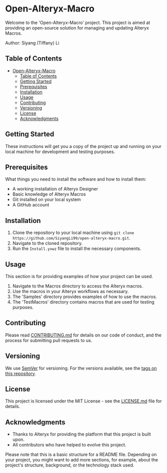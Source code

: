 
# Open-Alteryx-Macro

Welcome to the 'Open-Alteryx-Macro' project. This project is aimed at providing an open-source solution for managing and updating Alteryx Macros.

Author: Siyang (Tiffany) Li

## Table of Contents

- [Open-Alteryx-Macro](#open-alteryx-macro)
	- [Table of Contents](#table-of-contents)
	- [Getting Started](#getting-started)
	- [Prerequisites](#prerequisites)
	- [Installation](#installation)
	- [Usage](#usage)
	- [Contributing](#contributing)
	- [Versioning](#versioning)
	- [License](#license)
	- [Acknowledgments](#acknowledgments)

## Getting Started

These instructions will get you a copy of the project up and running on your local machine for development and testing purposes. 

## Prerequisites

What things you need to install the software and how to install them:

- A working installation of Alteryx Designer
- Basic knowledge of Alteryx Macros
- Git installed on your local system
- A GitHub account

## Installation

1. Clone the repository to your local machine using `git clone https://github.com/SiyangLi99/open-alteryx-macro.git`.
2. Navigate to the cloned repository.
3. Run the `Install.yxwz` file to install the necessary components.

## Usage

This section is for providing examples of how your project can be used. 

1. Navigate to the Macros directory to access the Alteryx macros.
2. Use the macros in your Alteryx workflows as necessary.
3. The 'Samples' directory provides examples of how to use the macros.
4. The 'TestMacros' directory contains macros that are used for testing purposes.

## Contributing

Please read [CONTRIBUTING.md](CONTRIBUTING.md) for details on our code of conduct, and the process for submitting pull requests to us.

## Versioning

We use [SemVer](http://semver.org/) for versioning. For the versions available, see the [tags on this repository](https://github.com/your/project/tags).

## License

This project is licensed under the MIT License - see the [LICENSE.md](LICENSE.md) file for details.

## Acknowledgments

- Thanks to Alteryx for providing the platform that this project is built upon.
- All contributors who have helped to evolve this project.

Please note that this is a basic structure for a README file. Depending on your project, you might want to add more sections, for example, about the project's structure, background, or the technology stack used.